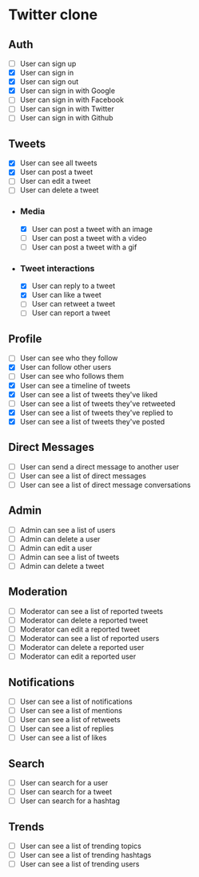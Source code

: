 # Twitter clone

## Auth

- [ ] User can sign up
- [x] User can sign in
- [x] User can sign out
- [x] User can sign in with Google
- [ ] User can sign in with Facebook
- [ ] User can sign in with Twitter
- [ ] User can sign in with Github

## Tweets

- [x] User can see all tweets
- [x] User can post a tweet
- [ ] User can edit a tweet
- [ ] User can delete a tweet

- ### Media

  - [x] User can post a tweet with an image
  - [ ] User can post a tweet with a video
  - [ ] User can post a tweet with a gif

- ### Tweet interactions

  - [x] User can reply to a tweet
  - [x] User can like a tweet
  - [ ] User can retweet a tweet
  - [ ] User can report a tweet

## Profile

- [ ] User can see who they follow
- [x] User can follow other users
- [ ] User can see who follows them
- [x] User can see a timeline of tweets
- [x] User can see a list of tweets they've liked
- [ ] User can see a list of tweets they've retweeted
- [x] User can see a list of tweets they've replied to
- [x] User can see a list of tweets they've posted

## Direct Messages

- [ ] User can send a direct message to another user
- [ ] User can see a list of direct messages
- [ ] User can see a list of direct message conversations

## Admin

- [ ] Admin can see a list of users
- [ ] Admin can delete a user
- [ ] Admin can edit a user
- [ ] Admin can see a list of tweets
- [ ] Admin can delete a tweet

## Moderation

- [ ] Moderator can see a list of reported tweets
- [ ] Moderator can delete a reported tweet
- [ ] Moderator can edit a reported tweet
- [ ] Moderator can see a list of reported users
- [ ] Moderator can delete a reported user
- [ ] Moderator can edit a reported user

## Notifications

- [ ] User can see a list of notifications
- [ ] User can see a list of mentions
- [ ] User can see a list of retweets
- [ ] User can see a list of replies
- [ ] User can see a list of likes

## Search

- [ ] User can search for a user
- [ ] User can search for a tweet
- [ ] User can search for a hashtag

## Trends

- [ ] User can see a list of trending topics
- [ ] User can see a list of trending hashtags
- [ ] User can see a list of trending users
